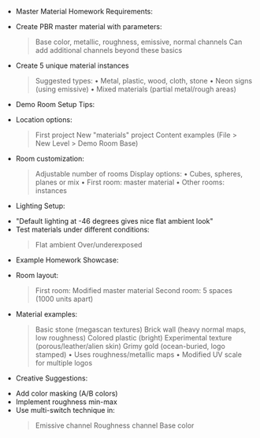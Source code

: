 * Master Material Homework Requirements:
 - Create PBR master material with parameters:
   > Base color, metallic, roughness, emissive, normal channels
   > Can add additional channels beyond these basics
 - Create 5 unique material instances
   > Suggested types:
     • Metal, plastic, wood, cloth, stone
     • Neon signs (using emissive)
     • Mixed materials (partial metal/rough areas)

* Demo Room Setup Tips:
 - Location options:
   > First project
   > New "materials" project
   > Content examples (File > New Level > Demo Room Base)
 - Room customization:
   > Adjustable number of rooms
   > Display options:
     • Cubes, spheres, planes or mix
     • First room: master material
     • Other rooms: instances
 
* Lighting Setup:
 - "Default lighting at -46 degrees gives nice flat ambient look"
 - Test materials under different conditions:
   > Flat ambient
   > Over/underexposed
   
* Example Homework Showcase:
 - Room layout:
   > First room: Modified master material
   > Second room: 5 spaces (1000 units apart)
 - Material examples:
   > Basic stone (megascan textures)
   > Brick wall (heavy normal maps, low roughness)
   > Colored plastic (bright)
   > Experimental texture (porous/leather/alien skin)
   > Grimy gold (ocean-buried, logo stamped)
     • Uses roughness/metallic maps
     • Modified UV scale for multiple logos

* Creative Suggestions:
 - Add color masking (A/B colors)
 - Implement roughness min-max
 - Use multi-switch technique in:
   > Emissive channel
   > Roughness channel
   > Base color